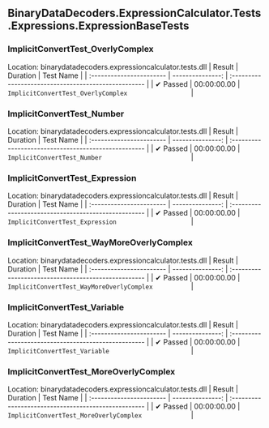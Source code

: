 ## BinaryDataDecoders.ExpressionCalculator.Tests.Expressions.ExpressionBaseTests

### ImplicitConvertTest_OverlyComplex
 Location: binarydatadecoders.expressioncalculator.tests.dll
| Result                   | Duration         | Test Name                                          |
| :----------------------- | ---------------: | :--------------------------------------------------- |
|  ✔ Passed               | 00:00:00.00 | `ImplicitConvertTest_OverlyComplex                 ` |

### ImplicitConvertTest_Number
 Location: binarydatadecoders.expressioncalculator.tests.dll
| Result                   | Duration         | Test Name                                          |
| :----------------------- | ---------------: | :--------------------------------------------------- |
|  ✔ Passed               | 00:00:00.00 | `ImplicitConvertTest_Number                        ` |

### ImplicitConvertTest_Expression
 Location: binarydatadecoders.expressioncalculator.tests.dll
| Result                   | Duration         | Test Name                                          |
| :----------------------- | ---------------: | :--------------------------------------------------- |
|  ✔ Passed               | 00:00:00.00 | `ImplicitConvertTest_Expression                    ` |

### ImplicitConvertTest_WayMoreOverlyComplex
 Location: binarydatadecoders.expressioncalculator.tests.dll
| Result                   | Duration         | Test Name                                          |
| :----------------------- | ---------------: | :--------------------------------------------------- |
|  ✔ Passed               | 00:00:00.00 | `ImplicitConvertTest_WayMoreOverlyComplex          ` |

### ImplicitConvertTest_Variable
 Location: binarydatadecoders.expressioncalculator.tests.dll
| Result                   | Duration         | Test Name                                          |
| :----------------------- | ---------------: | :--------------------------------------------------- |
|  ✔ Passed               | 00:00:00.00 | `ImplicitConvertTest_Variable                      ` |

### ImplicitConvertTest_MoreOverlyComplex
 Location: binarydatadecoders.expressioncalculator.tests.dll
| Result                   | Duration         | Test Name                                          |
| :----------------------- | ---------------: | :--------------------------------------------------- |
|  ✔ Passed               | 00:00:00.00 | `ImplicitConvertTest_MoreOverlyComplex             ` |

